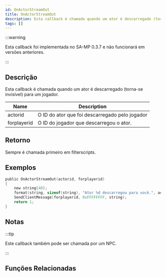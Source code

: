 ```yaml
---
id: OnActorStreamOut
title: OnActorStreamOut
description: Esta callback é chamada quando um ator é descarregado (torna-se invisível) para um jogador.
tags: []
---
```


:::warning

Esta callback foi implementada no SA-MP 0.3.7 e não funcionará em versões anteriores.

:::

## Descrição

Esta callback é chamada quando um ator é descarregado (torna-se invisível) para um jogador.

| Name        | Description                                    |
| ----------- | ---------------------------------------------- |
| actorid     | O ID do ator que foi descarregado pelo jogador |
| forplayerid | O ID do jogador que descarregou o ator.        |

## Retorno

Sempre é chamada primeiro em filterscripts.

## Exemplos

```c
public OnActorStreamOut(actorid, forplayerid)
{
    new string[40];
    format(string, sizeof(string), "Ator %d descarregou para você.", actorid);
    SendClientMessage(forplayerid, 0xFFFFFFFF, string);
    return 1;
}
```

## Notas

:::tip

Este callback também pode ser chamada por um NPC.

:::

## Funções Relacionadas
